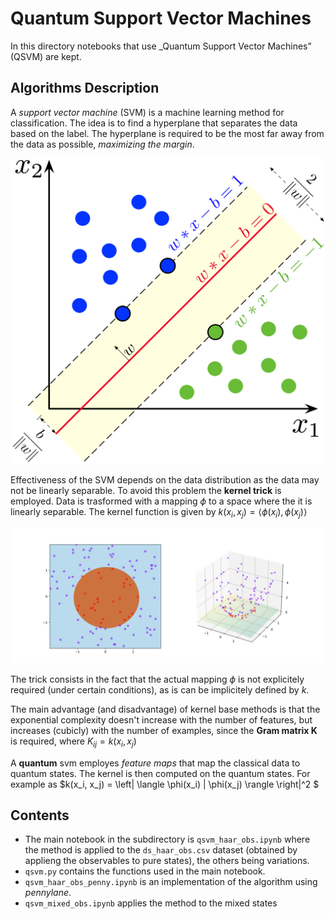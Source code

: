 # Quantum Support Vector Machines

In this directory notebooks that use _Quantum Support Vector Machines" (QSVM) are kept.


## Algorithms Description

A _support vector machine_ (SVM) is a machine learning method for classification.
The idea is to find a hyperplane that separates the data based on the label.
The hyperplane is required to be the most far away from the data as possible, _maximizing the margin_.

<img src="../images/SVM_margin.png" alt="svm sep">

Effectiveness of the SVM depends on the data distribution as the data may not be linearly separable.
To avoid this problem the **kernel trick** is employed.
Data is trasformed with a mapping $\phi$ to a space where the it is linearly separable.
The kernel function is given by $k(x_i, x_j) = \langle \phi(x_i), \phi(x_j) \rangle$

<img src="../images/Kernel_trick_idea.svg.png" alt="mapping">

The trick consists in the fact that the actual mapping $\phi$ is not explicitely required (under certain conditions),
as is can be implicitely defined by $k$.

The main advantage (and disadvantage) of kernel base methods is that the exponential complexity doesn't increase with the number of features,
but increases (cubicly) with the number of examples,
since the **Gram matrix K** is required, where $K_{ij} = k(x_i, x_j)$

A **quantum** svm employes _feature maps_ that map the classical data to quantum states.
The kernel is then computed on the quantum states.
For example as $k(x_i, x_j) = \left| \langle \phi(x_i) | \phi(x_j) \rangle \right|^2 $


## Contents

- The main notebook in the subdirectory is `qsvm_haar_obs.ipynb` where the method is applied to the `ds_haar_obs.csv` dataset
 (obtained by applieng the observables to pure states), the others being variations.
- `qsvm.py` contains the functions used in the main notebook.
- `qsvm_haar_obs_penny.ipynb` is an implementation of the algorithm using _pennylane_.
- `qsvm_mixed_obs.ipynb` applies the method to the mixed states
